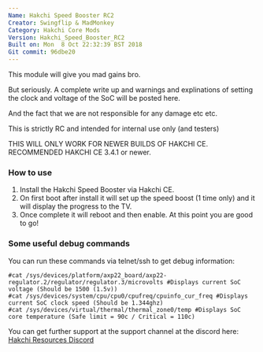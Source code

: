 ```yaml
---
Name: Hakchi Speed Booster RC2
Creator: Swingflip & MadMonkey
Category: Hakchi Core Mods
Version: Hakchi_Speed_Booster_RC2
Built on: Mon  8 Oct 22:32:39 BST 2018
Git commit: 96dbe20
---
```


This module will give you mad gains bro.

But seriously. A complete write up and warnings and explinations of setting the clock and voltage of the SoC will be posted here.

And the fact that we are not responsible for any damage etc etc.

This is strictly RC and intended for internal use only (and testers)

THIS WILL ONLY WORK FOR NEWER BUILDS OF HAKCHI CE. RECOMMENDED HAKCHI CE 3.4.1 or newer.

### How to use

1. Install the Hakchi Speed Booster via Hakchi CE.
3. On first boot after install it will set up the speed boost (1 time only) and it will display the progress to the TV.
4. Once complete it will reboot and then enable. At this point you are good to go!

### Some useful debug commands

You can run these commands via telnet/ssh to get debug information:

```
#cat /sys/devices/platform/axp22_board/axp22-regulator.2/regulator/regulator.3/microvolts #Displays current SoC voltage (Should be 1500 (1.5v))
#cat /sys/devices/system/cpu/cpu0/cpufreq/cpuinfo_cur_freq #Displays current SoC clock speed (Should be 1.344ghz)
#cat /sys/devices/virtual/thermal/thermal_zone0/temp #Displays SoC core temperature (Safe limit = 90c / Critical = 110c)
```

You can get further support at the support channel at the discord here: [Hakchi Resources Discord](https://discord.gg/8gygsrw)

